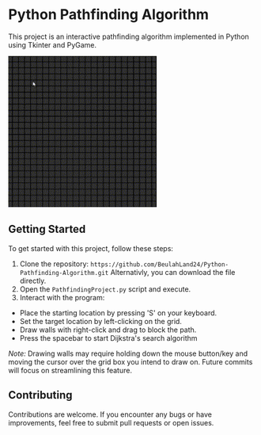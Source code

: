 # Python Pathfinding Algorithm

This project is an interactive pathfinding algorithm implemented in Python using Tkinter and PyGame.

<div>
  <img src="Images/PathfindingGIF.gif" alt="Pathfinding GIF" style="width:300px">
</div>

## Getting Started

To get started with this project, follow these steps:

1. Clone the repository: `https://github.com/BeulahLand24/Python-Pathfinding-Algorithm.git` 
Alternativly, you can download the file directly. 
2. Open the `PathfindingProject.py` script and execute.
3. Interact with the program:

- Place the starting location by pressing 'S' on your keyboard.
- Set the target location by left-clicking on the grid.
- Draw walls with right-click and drag to block the path.
- Press the spacebar to start Dijkstra's search algorithm

*Note:* Drawing walls may require holding down the mouse button/key and moving the cursor over the grid box you intend to draw on. Future commits will focus on streamlining this feature.

## Contributing

Contributions are welcome. If you encounter any bugs or have improvements, feel free to submit pull requests or open issues.
